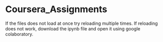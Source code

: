 # Coursera_Assignments
If the files does not load at once try reloading multiple times. If reloading does not work, download the ipynb file and open it using google colaboratory.
